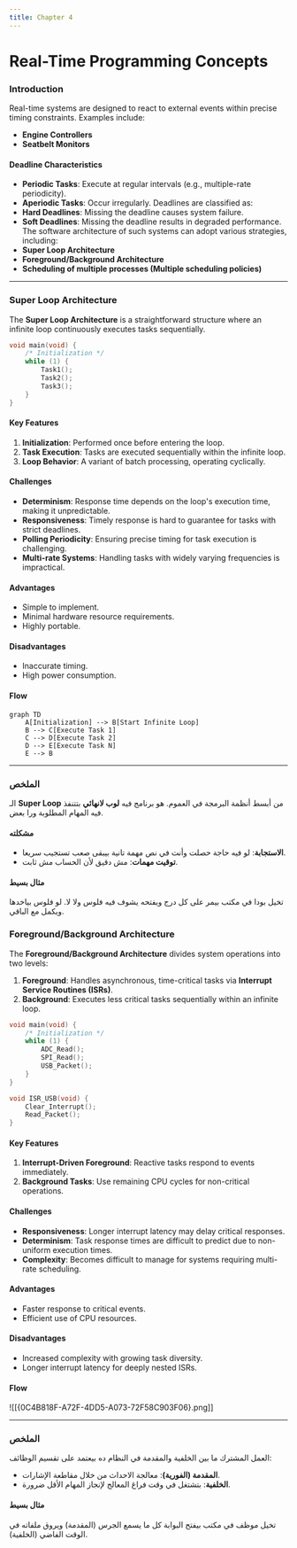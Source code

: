 ```yaml
---
title: Chapter 4
---
```

# Real-Time Programming Concepts

### Introduction
Real-time systems are designed to react to external events within precise timing constraints. Examples include:
- **Engine Controllers**
- **Seatbelt Monitors**
#### Deadline Characteristics
- **Periodic Tasks**: Execute at regular intervals (e.g., multiple-rate periodicity).
- **Aperiodic Tasks**: Occur irregularly.
Deadlines are classified as:
- **Hard Deadlines**: Missing the deadline causes system failure.
- **Soft Deadlines**: Missing the deadline results in degraded performance.
The software architecture of such systems can adopt various strategies, including:
- **Super Loop Architecture**
- **Foreground/Background Architecture**
- **Scheduling of multiple processes (Multiple scheduling policies)**
---

### Super Loop Architecture
The **Super Loop Architecture** is a straightforward structure where an infinite loop continuously executes tasks sequentially.
```c
void main(void) {
    /* Initialization */
    while (1) {
        Task1();
        Task2();
        Task3();
    }
}
```
#### Key Features
1. **Initialization**: Performed once before entering the loop.
2. **Task Execution**: Tasks are executed sequentially within the infinite loop.
3. **Loop Behavior**: A variant of batch processing, operating cyclically.
#### Challenges
- **Determinism**: Response time depends on the loop's execution time, making it unpredictable.
- **Responsiveness**: Timely response is hard to guarantee for tasks with strict deadlines.
- **Polling Periodicity**: Ensuring precise timing for task execution is challenging.
- **Multi-rate Systems**: Handling tasks with widely varying frequencies is impractical.
#### Advantages
- Simple to implement.
- Minimal hardware resource requirements.
- Highly portable.
#### Disadvantages
- Inaccurate timing.
- High power consumption.
#### Flow
```mermaid
graph TD
    A[Initialization] --> B[Start Infinite Loop]
    B --> C[Execute Task 1]
    C --> D[Execute Task 2]
    D --> E[Execute Task N]
    E --> B
```

---
### الملخص
الـ **Super Loop** من أبسط أنظمة البرمجة في العموم. هو برنامج فيه **لوب لانهائي** بتتنفذ فيه المهام المطلوبة ورا بعض.
#### مشكلته
- **الاستجابة**: لو فيه حاجة حصلت وأنت في نص مهمة تانية بيبقى صعب تستجيب سريعا.
- **توقيت مهمات**: مش دقيق لأن الحساب مش ثابت.
#### مثال بسيط
تخيل بودا في مكتب بيمر على كل درج ويفتحه يشوف فيه فلوس ولا لا. لو فلوس بياخدها ويكمل مع الباقي.

### Foreground/Background Architecture

The **Foreground/Background Architecture** divides system operations into two levels:
1. **Foreground**: Handles asynchronous, time-critical tasks via **Interrupt Service Routines (ISRs)**.
2. **Background**: Executes less critical tasks sequentially within an infinite loop.
```cpp
void main(void) {
    /* Initialization */
    while (1) {
        ADC_Read();
        SPI_Read();
        USB_Packet();
    }
}

void ISR_USB(void) {
    Clear_Interrupt();
    Read_Packet();
}
```
#### Key Features
1. **Interrupt-Driven Foreground**: Reactive tasks respond to events immediately.
2. **Background Tasks**: Use remaining CPU cycles for non-critical operations.
#### Challenges
- **Responsiveness**: Longer interrupt latency may delay critical responses.
- **Determinism**: Task response times are difficult to predict due to non-uniform execution times.
- **Complexity**: Becomes difficult to manage for systems requiring multi-rate scheduling.
#### Advantages
- Faster response to critical events.
- Efficient use of CPU resources.
#### Disadvantages
- Increased complexity with growing task diversity.
- Longer interrupt latency for deeply nested ISRs.
#### Flow
![[{0C4B818F-A72F-4DD5-A073-72F58C903F06}.png]]

---
### الملخص

العمل المشترك ما بين الخلفية والمقدمة في النظام ده بيعتمد على تقسيم الوظائف:
- **المقدمة (الفورية)**: معالجة الاحداث من خلال مقاطعة الإشارات.
- **الخلفية**: بتشتغل في وقت فراغ المعالج لإنجاز المهام الأقل ضرورة.
#### مثال بسيط
تخيل موظف في مكتب بيفتح البوابة كل ما يسمع الجرس (المقدمة) ويروق ملفاته في الوقت الفاضي (الخلفية).